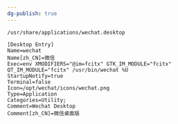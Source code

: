 ```yaml
---
dg-publish: true
---
```


`/usr/share/applications/wechat.desktop`

```
[Desktop Entry]
Name=wechat
Name[zh_CN]=微信
Exec=env XMODIFIERS="@im=fcitx" GTK_IM_MODULE="fcitx" QT_IM_MODULE="fcitx" /usr/bin/wechat %U
StartupNotify=true
Terminal=false
Icon=/opt/wechat/icons/wechat.png
Type=Application
Categories=Utility;
Comment=Wechat Desktop
Comment[zh_CN]=微信桌面版

```

